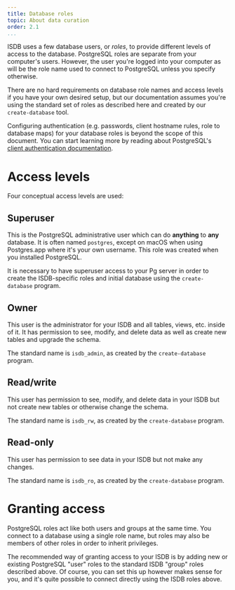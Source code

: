 ```yaml
---
title: Database roles
topic: About data curation
order: 2.1
...
```


ISDB uses a few database users, or _roles_, to provide different levels of
access to the database.  PostgreSQL roles are separate from your computer's
users.  However, the user you're logged into your computer as will be the role
name used to connect to PostgreSQL unless you specify otherwise.

There are no hard requirements on database role names and access levels if you
have your own desired setup, but our documentation assumes you're using the
standard set of roles as described here and created by our `create-database`
tool.

Configuring authentication (e.g. passwords, client hostname rules, role to
database maps) for your database roles is beyond the scope of this document.
You can start learning more by reading about PostgreSQL's [client
authentication documentation][pgauth].

[pgauth]: http://www.postgresql.org/docs/current/static/client-authentication.html


# Access levels

Four conceptual access levels are used:

## Superuser

This is the PostgreSQL administrative user which can do __anything__ to __any__
database.  It is often named `postgres`, except on macOS when using
Postgres.app where it's your own username.  This role was created when you
installed PostgreSQL.

It is necessary to have superuser access to your Pg server in order to create
the ISDB-specific roles and initial database using the `create-database`
program.

## Owner

This user is the administrator for your ISDB and all tables, views, etc. inside
of it.  It has permission to see, modify, and delete data as well as create new
tables and upgrade the schema.

The standard name is `isdb_admin`, as created by the `create-database` program.

## Read/write

This user has permission to see, modify, and delete data in your ISDB but not
create new tables or otherwise change the schema.

The standard name is `isdb_rw`, as created by the `create-database` program.

## Read-only

This user has permission to see data in your ISDB but not make any changes.

The standard name is `isdb_ro`, as created by the `create-database` program.


# Granting access

PostgreSQL roles act like both users and groups at the same time.  You connect
to a database using a single role name, but roles may also be members of other
roles in order to inherit privileges.

The recommended way of granting access to your ISDB is by adding new or
existing PostgreSQL "user" roles to the standard ISDB "group" roles described
above.  Of course, you can set this up however makes sense for you, and it's
quite possible to connect directly using the ISDB roles above.
